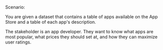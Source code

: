 Scenario:

You are given a dataset that contains a table of apps available on the App Store and a table of each app's description.

The stakeholder is an app developer. They want to know what apps are most popular, what prices they should set at, and how they can maximize user ratings.
